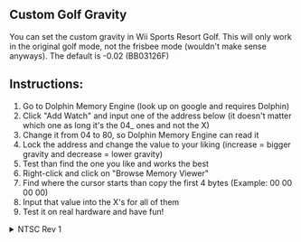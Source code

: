 ## Custom Golf Gravity

You can set the custom gravity in Wii Sports Resort Golf. This will only work in the original golf mode, not the frisbee mode (wouldn't make sense anyways). The default is -0.02 (BB03126F)

## Instructions:
1. Go to Dolphin Memory Engine (look up on google and requires Dolphin)
2. Click "Add Watch" and input one of the address below (it doesn't matter which one as long it's the 04_ ones and not the X)
3. Change it from 04 to 80, so Dolphin Memory Engine can read it
4. Lock the address and change the value to your liking (increase = bigger gravity and decrease = lower gravity)
5. Test than find the one you like and works the best
6. Right-click and click on "Browse Memory Viewer"
7. Find where the cursor starts than copy the first 4 bytes (Example: 00 00 00 00)
8. Input that value into the X's for all of them
9. Test it on real hardware and have fun!

<details>
<summary>NTSC Rev 1</summary>

```powerpc
046B5930 XXXXXXXX
046E6C64 XXXXXXXX
046E6D0C XXXXXXXX
046F12AC XXXXXXXX
046FE078 XXXXXXXX
047000A4 XXXXXXXX
047014E8 XXXXXXXX
```

<summary>Preset (Use Minus to activate each gravity) (Up = Really High, Down= Really Low, Right = Semi High, Left = Normal)</summary>

```powerpc
2086E024 00001001
046B5930 BB03126F
046E6C64 BB03126F
046E6D0C BB03126F
046F12AC BB03126F
046FE078 BB03126F
047000A4 BB03126F
047014E8 BB03126F
E0000000 80008000
2086E024 00001004
046B5930 BA83126F
046E6C64 BA83126F
046E6D0C BA83126F
046F12AC BA83126F
046FE078 BA83126F
047000A4 BA83126F
047014E8 BA83126F
E0000000 80008000
2086E024 00001002
046B5930 BB449BAD
046E6C64 BB449BAD
046E6D0C BB449BAD
046F12AC BB449BAD
046FE078 BB449BAD
047000A4 BB449BAD
047014E8 BB449BAD
E0000000 80008000
2086E024 00001008
046B5930 BBA3D70E
046E6C64 BBA3D70E
046E6D0C BBA3D70E
046F12AC BBA3D70E
046FE078 BBA3D70E
047000A4 BBA3D70E
047014E8 BBA3D70E
E0000000 80008000
```
</details>
